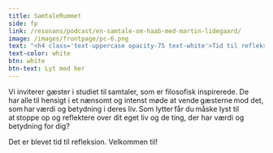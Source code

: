 ```yaml
---
title: SamtaleRummet
side: fp
link: /resonans/podcast/en-samtale-om-haab-med-martin-lidegaard/
image: /images/frontpage/pc-6.png
text: "<h4 class='text-uppercase opacity-75 text-white'>Tid til refleksion</h4><p class='mb-0 fs-6 text-white'>Vi inviterer gæster i studiet til samtaler, som er filosofisk inspirerede. De har alle til hensigt i et nænsomt og intenst møde at vende gæsterne mod det, som har værdi og betydning i deres liv. Som lytter får du måske lyst til at stoppe op og reflektere over dit eget liv og de ting, der har værdi og betydning for dig?<br>Det er blevet tid til refleksion. Velkommen til!</p>"
text-color: white
btn: white
btn-text: Lyt med her
---
```

Vi inviterer gæster i studiet til samtaler, som er filosofisk inspirerede. De har alle til hensigt i et nænsomt og intenst møde at vende gæsterne mod det, som har værdi og betydning i deres liv. Som lytter får du måske lyst til at stoppe op og reflektere over dit eget liv og de ting, der har værdi og betydning for dig?

Det er blevet tid til refleksion. Velkommen til!